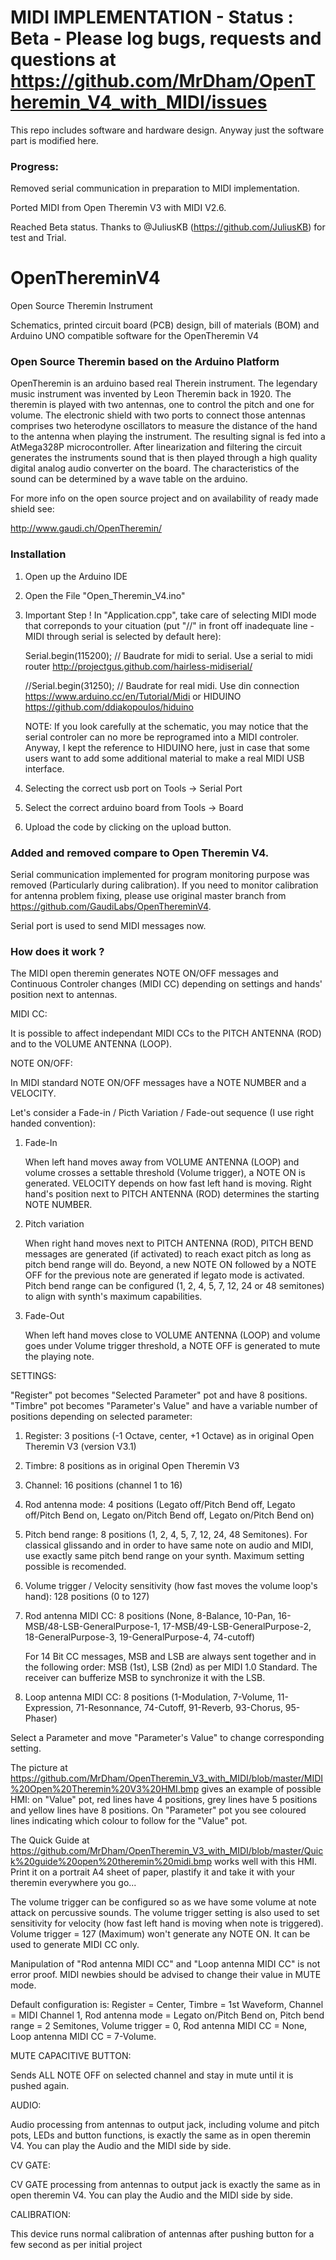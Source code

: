 # MIDI IMPLEMENTATION - Status : Beta - Please log bugs, requests and questions at https://github.com/MrDham/OpenTheremin_V4_with_MIDI/issues
This repo includes software and hardware design. Anyway just the software part is modified here. 

### Progress: 
Removed serial communication in preparation to MIDI implementation. 

Ported MIDI from Open Theremin V3 with MIDI V2.6. 

Reached Beta status. Thanks to @JuliusKB (https://github.com/JuliusKB) for test and Trial. 


# OpenThereminV4
Open Source Theremin Instrument

Schematics, printed circuit board (PCB) design, bill of materials (BOM) and Arduino UNO compatible software for the OpenTheremin V4

### Open Source Theremin based on the Arduino Platform

OpenTheremin is an arduino based real Therein instrument. The legendary music instrument was invented by Leon Theremin back in 1920. The theremin is played with two antennas, one to control the pitch and one for volume. The electronic shield with two ports to connect those antennas comprises two heterodyne oscillators to measure the distance of the hand to the antenna when playing the instrument. The resulting signal is fed into a AtMega328P microcontroller. After linearization and filtering the circuit generates the instruments sound that is then played through a high quality digital analog audio converter on the board. The characteristics of the sound can be determined by a wave table on the arduino.

For more info on the open source project and on availability of ready made shield see:

http://www.gaudi.ch/OpenTheremin/

### Installation
1. Open up the Arduino IDE
2. Open the File "Open_Theremin_V4.ino"
3. Important Step !  In "Application.cpp", take care of selecting MIDI mode that correponds to your cituation (put "//" in front off inadequate line - MIDI through serial is selected by default here):

   Serial.begin(115200); // Baudrate for midi to serial. Use a serial to midi router http://projectgus.github.com/hairless-midiserial/
  
   //Serial.begin(31250); // Baudrate for real midi. Use din connection https://www.arduino.cc/en/Tutorial/Midi or HIDUINO https://github.com/ddiakopoulos/hiduino

   NOTE: If you look carefully at the schematic, you may notice that the serial controler can no more be reprogramed into a MIDI controler.  Anyway, I kept the reference to HIDUINO here, just in case that some users want to add some additional material to make a real MIDI USB interface. 
   
4. Selecting the correct usb port on Tools -> Serial Port
5. Select the correct arduino board from Tools -> Board
6. Upload the code by clicking on the upload button.

### Added and removed compare to Open Theremin V4. 
Serial communication implemented for program monitoring purpose was removed (Particularly during calibration).
If you need to monitor calibration for antenna problem fixing, please use original master branch from 
https://github.com/GaudiLabs/OpenThereminV4. 

Serial port is used to send MIDI messages now. 

### How does it work ? 

The MIDI open theremin generates NOTE ON/OFF messages and  Continuous Controler changes (MIDI CC) depending on settings and hands' position next to antennas. 


MIDI CC: 

It is possible to affect independant MIDI CCs to the PITCH ANTENNA (ROD) and to the VOLUME ANTENNA (LOOP).  

NOTE ON/OFF: 

In MIDI standard NOTE ON/OFF messages have a NOTE NUMBER and a VELOCITY. 

Let's consider a Fade-in / Picth Variation / Fade-out sequence (I use right handed convention): 

1. Fade-In

   When left hand moves away from VOLUME ANTENNA (LOOP) and volume crosses a settable threshold (Volume trigger), a NOTE ON is generated. VELOCITY depends on how fast left hand is moving. Right hand's position next to PITCH ANTENNA (ROD) determines the starting NOTE NUMBER. 


2. Pitch variation

   When right hand moves next to PITCH ANTENNA (ROD), PITCH BEND messages are generated (if activated) to reach exact pitch as long as pitch bend range will do.  Beyond, a new NOTE ON followed by a NOTE OFF for the previous note are generated if legato mode is activated. Pitch bend range can be configured (1, 2, 4, 5, 7, 12, 24 or 48 semitones) to align with synth's maximum capabilities. 

3. Fade-Out

   When left hand moves close to VOLUME ANTENNA (LOOP) and volume goes under Volume trigger threshold, a NOTE OFF is generated to mute the playing note. 

  
 SETTINGS:
 
 "Register" pot becomes "Selected Parameter" pot and have 8 positions. 
  "Timbre" pot becomes "Parameter's Value" and have a variable number of positions depending on selected parameter: 
 
 1. Register: 3 positions (-1 Octave, center, +1 Octave) as in original Open Theremin V3 (version V3.1)
 2. Timbre: 8 positions as in original Open Theremin V3
 3. Channel: 16 positions (channel 1 to 16)
 4. Rod antenna mode: 4 positions 
     (Legato off/Pitch Bend off, Legato off/Pitch Bend on, Legato on/Pitch Bend off, Legato on/Pitch Bend on)
 5. Pitch bend range: 8 positions (1, 2, 4, 5, 7, 12, 24, 48 Semitones). 
     For classical glissando and in order to have same note on audio and MIDI, use exactly same pitch bend range on your synth. 
     Maximum setting possible is recomended.
 6. Volume trigger / Velocity sensitivity (how fast moves the volume loop's hand): 128 positions (0 to 127)
 7. Rod antenna MIDI CC: 8 positions 
    (None, 8-Balance, 10-Pan, 16-MSB/48-LSB-GeneralPurpose-1, 17-MSB/49-LSB-GeneralPurpose-2, 18-GeneralPurpose-3, 19-GeneralPurpose-4, 74-cutoff) 
    
    For 14 Bit CC messages, MSB and LSB are always sent together and in the following order: MSB (1st), LSB (2nd) as per MIDI 1.0 Standard. 
    The receiver can bufferize MSB to synchronize it with the LSB. 
    
 8. Loop antenna MIDI CC: 8 positions 
    (1-Modulation, 7-Volume, 11-Expression, 71-Resonnance, 74-Cutoff, 91-Reverb, 93-Chorus, 95-Phaser)

Select a Parameter and move "Parameter's Value" to change corresponding setting. 

The picture at https://github.com/MrDham/OpenTheremin_V3_with_MIDI/blob/master/MIDI%20Open%20Theremin%20V3%20HMI.bmp gives an example of possible HMI: on "Value" pot, red lines have 4 positions, grey lines have 5 positions and yellow lines have 8 positions. On "Parameter" pot you see coloured lines indicating which colour to follow for the "Value" pot. 

The Quick Guide at https://github.com/MrDham/OpenTheremin_V3_with_MIDI/blob/master/Quick%20guide%20open%20theremin%20midi.bmp works well with this HMI. Print it on a portrait A4 sheet of paper, plastify it and take it with your theremin everywhere you go... 

The volume trigger can be configured so as we have some volume at note attack on percussive sounds. 
The volume trigger setting is also used to set sensitivity for velocity (how fast left hand is moving when note is triggered). 
Volume trigger = 127 (Maximum) won't generate any NOTE ON. It can be used to generate MIDI CC only.

Manipulation of "Rod antenna MIDI CC" and "Loop antenna MIDI CC" is not error proof. MIDI newbies should be advised to change their value in MUTE mode. 

 
Default configuration is: Register = Center, Timbre = 1st Waveform, Channel = MIDI Channel 1, Rod antenna mode = Legato on/Pitch Bend on, Pitch bend range = 2 Semitones, Volume trigger = 0, Rod antenna MIDI CC = None, Loop antenna MIDI CC = 7-Volume. 


MUTE CAPACITIVE BUTTON: 

Sends ALL NOTE OFF on selected channel and stay in mute until it is pushed again.  

AUDIO: 

Audio processing from antennas to output jack, including volume and pitch pots, LEDs and button functions, is exactly the same as in open theremin V4.  You can play the Audio and the MIDI side by side. 

CV GATE: 

CV GATE processing from antennas to output jack is exactly the same as in open theremin V4.  You can play the Audio and the MIDI side by side. 

CALIBRATION:

This device runs normal calibration of antennas after pushing button for a few second as per initial project
